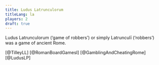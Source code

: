 ```yaml
---
title: Ludus Latrunculorum
titleLang: la
players: 2
draft: true
---
```


<span lang="la" class="noun aka">Ludus Latrunculorum</span> (‘game of robbers’) or simply <span lang="la" class="noun aka">Latrunculī</span> (‘robbers’) was a game of ancient Rome.

[@TilleyLL]
[@RomanBoardGamesI]
[@GamblingAndCheatingRome]
[@LudusLP]

